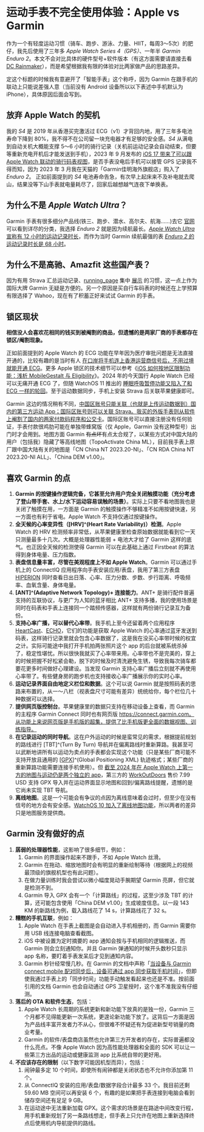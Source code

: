 # 运动手表不完全使用体验：Apple vs Garmin


作为一个有轻度运动习惯（骑车、跑步、游泳、力量、HIIT，每周3～5次）的肥仔，我先后使用了三年多 *Apple Watch Series 4（GPS）*、一年半 *Garmin Enduro 2*。本文不会对比具体的硬件型号+软件版本（有这方面需要请直接去看 [DC Rainmaker](https://www.dcrainmaker.com)），而是希望根据我有限的体验对比两家做产品的思路差异。

定这个标题的时候我有意避开了「智能手表」这个称呼，因为 Garmin 在跟手机的联动上只能说差强人意（当前没有 Android 设备所以以下表述中手机默认为 iPhone），具体原因后面会写到。

## 放弃 Apple Watch 的契机

我的 *S4* 是 2019 年从香港买完激活过 ECG（v1）才背回内地，用了三年多电池寿命下降到 80%，我不得不在公司留一块充电器才有足够的安全感。*S4* 从满电到自动关机大概能支撑 5～6 小时的骑行记录（关机前运动记录会自动结束，但要等重新充电开机后才能发送到手机），2023 年 9 月发布的 [iOS 17 带来了可以跟 Apple Watch 联动的骑行码表视图](https://support.apple.com/zh-cn/guide/watch/apd4cbc876c7/10.0/watchos/10.0)，是否手表没电后手机可以接管 GPS 记录我不得而知，因为 2023 年 3 月我在天猫的「Garmin佳明海外旗舰店」购入了 *Enduro 2*。 正如前面提到的 *S4* 电池寿命告急，有次早上起床来不及补电就去爬山，结果没等下山手表就电量耗尽了，回家后越想越气连夜下单换表。

## 为什么不是 *Apple Watch Ultra*？

Garmin 手表有很多细分产品线(铁三、跑步、潜水、高尔夫、航海……)去它 [官网](https://www.garmin.com.cn/products/wearables/?cat=watches) 可以看到详尽的分类，我选择 *Enduro 2* 就是因为续航最长。[*Apple Watch Ultra* 宣称有 12 小时的运动记录时长](https://www.apple.com.cn/watch/battery)，而作为当时 Garmin 续航最强的表 [*Enduro 2* 的运动记录时长是 68 小时](https://www.garmin.com.cn/products/wearables/enduro-2/#specsTab)。

## 为什么不是高驰、Amazfit 这些国产表？

因为有用 Strava 汇总运动记录、[running_page](https://github.com/yihong0618/running_page) 集中 [展示](https://biking.xuchunqiu.com) 的习惯，这一点上作为国际大牌 Garmin 无疑是方便的。另一个原因是买自行车码表的时候还在上学预算有限选择了 Wahoo，现在有了积蓄正好来试试 Garmin 的手表。

## 锁区现状

**相信没人会喜欢花相同的钱买到被阉割的商品，但遗憾的是两家厂商的手表都存在锁区/阉割现象。**

正如前面提到的 Apple Watch 的 ECG 功能在早年因为医疗审批问题是无法直接开通的，比较有趣的是当时有人 [在口岸将手机连上香港运营商信号后，不用过境就能开通 ECG](https://v2ex.com/t/710861)。更多 Apple 锁区的技术细节可以参考《[iOS 如何按地区限制功能：浅析 MobileGestalt 与 Eligibility](https://sspai.com/prime/story/ios-feature-region-lock)》。2024 年的今天国行 Apple Watch 已经可以无痛开通 ECG 了，但随 WatchOS 11 推出的 [睡眠呼吸暂停功能又陷入了和 ECG 一样的轮回](https://www.v2ex.com/t/1075937)。至于运动数据同步，手机上安装 Strava 后关联苹果健康即可。

Garmin 这边的情况稍有不同，[中国区账号只能关联（也就是上传运动数据到）国内的第三方运动 App；国际区账号则可以关联 Strava。我买的外版手表则从软件上阉割了国内的两家付款码程序和公交卡](https://dailysync.vyzt.dev/docs/%E6%88%91%E5%BA%94%E8%AF%A5%E4%BD%BF%E7%94%A8%E5%9B%BD%E9%99%85%E5%8C%BA%E8%BF%98%E6%98%AF%E4%B8%AD%E5%9B%BD%E5%8C%BA)。国际区账号可以直接注册没有任何验证，手表付款很鸡肋可能在单独带蜂窝版（仅 Apple，Garmin 没有这种型号）出门时才会用到。地图方面 Garmin ~~有点坏~~有点太合规了，以某些方式对中国大陆的用户（包括我）隐藏了等高线地图（TopoActivate China ML），目前我手表上原厂跟中国大陆有关的地图是「CN China NT 2023.20-NI」、「CN RDA China NT 2023.20-NI ALL」、「China DEM v1.00」。

## 喜欢 Garmin 的点

1. **Garmin 的按键操作逻辑完备，它甚至允许用户完全关闭触摸功能（充分考虑了登山带手套、水上/水下运动容易误触的场景）**。实际上只要不看地图我也是关闭了触摸在用，一方面是 Garmin 的触摸操作不够精准不如用按键快速，另一方面也有利于省电。Apple Watch 不支持仅通过按键操作。
2. **全天候的心率变异性（[HRV]^(Heart Rate Variability)）检测**。Apple Watch 的 HRV 检测频率非常低，从苹果健康里检查原始数据就能看到它一天只测量最多十几次。大概是处理器性能弱 + 电池大才给了 Garmin 这样的底气。也正因全天候的检测使得 Garmin 可以在此基础上通过 Firstbeat 的算法得到身体电量、压力指数。
3. **表盘信息量丰富，尽管在美观程度上不如 Apple Watch**。Garmin 可以通过手机上的 ConnectIQ 应用程序向手表安装应用/表盘，我用了第三方表盘 [HIPERION](https://apps.garmin.com/apps/034dc8d6-c695-4cbc-9193-ff2375e1e4e0) 同时查看日出日落、心率、压力分数、步数、步行距离、呼吸频率、血氧含量、身体电量。
4. **[ANT]^(Adaptive Network Topology)+ 连接能力**。ANT+ 是骑行配件普遍支持的互联协议，与更广为人知的蓝牙相比 ANT+ 支持多播，我的使用场景是同时在码表和手表上连接同一个踏频传感器，这样就有两份骑行记录互为备份。
5. **支持心率广播，可以替代心率带**。我手机上至今还留着两个应用程序 [HeartCast](https://apps.apple.com/us/app/heartcast-heart-rate-monitor/id1499771124)、[ECHO](https://apps.apple.com/us/app/echo-watch-heart-rate-monitor/id1494679144)，它们的功能是获取 Apple Watch 的心率通过蓝牙发送到码表，这样骑行记录里就会包含心率数据了，这是我在没买心率带时候的权宜之计。实际可能途中我打开手机拍两张照片这个 app 的后台就被系统杀掉了，稳定性堪忧。所以很快我就买了心率带来用。心率带也不是完美的，穿上的时候把握不好松紧会勒，脱下的时候及时清洗避免生锈，导致我每次骑车都要花更多时间做好心理建设。当发现 Garmin 支持心率广播后立刻就不再使用心率带了。有些健身房的跑步机也支持接收心率广播展示你的实时心率。
6. **运动记录界面自由地定义栏位和数据**。这个可以说 Garmin 就是按照码表的思路来布置的，从一～八栏（视表盘尺寸可能有差异）统统给你，每个栏位几十种数据可以选择。
7. **提供网页版控制台**。苹果健康里的数据只支持在移动设备上查看，而 Garmin 的主程序 Garmin Connect 同时也有网页版 https://connect.garmin.com。从功能上来说网页版是手机版的超集，提供了比手机版更全面的数据视图、训练指导。
8. **在记录运动的同时导航**。这在户外运动的时候是蛮常见的需求，根据提前规划的路线进行 [TBT]^(Turn By Turn) 导航并在偏离路线时重新算路。我甚至可以武断地讲所有以运动为卖点的手表都会实现这个功能（只是某些厂商可能不支持开放且通用的 [[GPX](https://www.topografix.com/gpx.asp)]^(Global Positioning XML) 轨迹格式；某些厂商的重新算路功能需要连接手机使用）。但 [截至 2024 年在 Apple Watch 上第一方的地图与运动仍是两个独立的 app](https://discussionschinese.apple.com/thread/254872040?sortBy=rank)，第三方的 [WorkOutDoors](https://apps.apple.com/us/app/workoutdoors/id1241909999) 售价 7.99 USD 支持 GPX 导入并在运动界面显示地图和回到/偏离路线提醒，遗憾的是它尚未实现 TBT 导航。
9. **离线地图**。这是一个可能会有争议的点因为离线意味着会过时，但至少在没有信号的地方会有安全感。[WatchOS 10 加入了离线地图功能](https://support.apple.com/zh-sg/guide/watch/apd0111bf788/10.0/watchos/10.0)，所以两者的差异只是地图服务提供商。

## Garmin 没有做好的点
1. **孱弱的处理器性能**，这影响了很多细节，例如：
    1. Garmin 的界面操作起来不跟手，不如 Apple Watch 丝滑。
    2. Garmin 在拖动、缩放地图时会有明显的重新绘制等待（根据网上的视频最顶级的旗舰机型也有此问题）。
    3. 在做力量训练时我会尝试以微小幅度晃动手腕期望 Garmin 亮屏，但它就是检测不到。
    4. Garmin 导入 GPX 会有一个「计算路线」的过程，这至少涉及 TBT 的计算，还可能包含使用「China DEM v1.00」生成坡度信息。以一段 143 KM 的新路线为例，载入路线花了 14 s，计算路线花了 32 s。
2. **糟糕的手机互联**，例如：
    1. Apple Watch 在手表上截图是会自动进入手机相册的，而 Garmin 需要你用 USB 线连接电脑查看截图。
    2. iOS 中被设置为定时摘要的 app 通知会按与手机相同的逻辑推送，而 Garmin 则会立刻通知你。并且 Garmin 弹通知的时候开头数秒只显示 app 名称，要盯着手表发呆后才见到通知内容。
    3. Garmin 秒针经常慢几秒。在 Garmin 的文档中声称「[当设备与 Garmin connect mobile 配对同步后，设备可通过 app 同步获取手机时间](https://support.garmin.com/zh-CN/?faq=uXR3bWcLnq6465i9tYA5iA)」，但即使我通过手表上的「同步时间」功能手动触发看起来也还是不准。按前面引用的文档 Garmin 也会自动通过 GPS 卫星授时，这个准不准我没有仔细测。
3. **落后的 OTA 和软件生态**，包括：
    1. Apple Watch 长周期的系统更新和新功能下放真的是独一份，Garmin 三个月都不见得能更新一次系统，更遑论新功能下放了。这背后一方面是因为产品线丰富开发者力不从心，但很难不怀疑还有为促进新型号销量的商业考量。
    2. Garmin 的软件/表盘商店虽然也允许第三方开发者的存在，实际普遍都没什么亮点。不像 Apple Watch 因为高性能处理器和全面的 SDK 可以让一些第三方出品的运动或健康监测 app 比系统自带的更好用。
4. **不应该存在的限制**（以下数字可能因机型而异），包括：
    1. 闹钟最多定 10 个时间，即使所有闹钟都是关闭状态也不允许你添加第 11 个。
    2. 从 ConnectIQ 安装的应用/表盘/数据字段合计最多 33 个。我目前还剩 59.60 MB 空间可以再安装 6 个，有趣的是如果把手表连接到电脑会看到储存空间还有足足 9 GB。
    3. 在运动途中无法重新加载 GPX。这个需求的场景是在路途中间改变行程，用手机重新规划了另一条路线想走，但手表上只允许在地图上重新选择终点后使用机内导航提供的路线。

